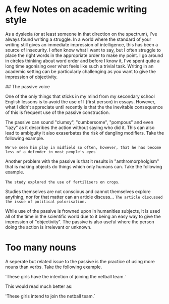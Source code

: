 # A few Notes on academic writing style

As a dyslexia (or at least someone in that direction on the spectrum), I've always found writing a struggle. In a world where the standard of your writing still gives an immediate impression of intelligence, this has been a source of insecurity. I often know what I want to say, but I often struggle to place the right words in the appropriate order to make my point. I go around in circles thinking about word order and before I know it, I've spent quite a long time agonising over what feels like such a trivial task. Writing in an academic setting can be particularly challenging as you want to give the impression of objectivity.

## The passive voice

One of the only things that sticks in my mind from my secondary school English lessons is to avoid the use of I (first person) in essays. However, what I didn't appreciate until recently is that the the inevitable consequence of this is frequent use of the passive construction. 

The passive can sound "clumsy", "cumbersome", "pompous" and even "lazy" as it describes the action without saying who did it. This can also lead to ambiguity it also exaserbates the risk of dangling modifiers. Take the following example.

`We've seen him play in midfield so often, however, that he has become less of a defender in most people's eyes`

Another problem with the passive is that it results in "anthromorpholgism" that is making objects do things which only humans can. Take the following example. 

`The study explored the use of fertilisers on crops`. 

Studies themselves are not conscious and cannot themselves explore anything, nor for that matter can an article discuss...
`The article discussed the issue of political polorisation.`

While use of the passive is frowned upon in humanities subjects, it is used all of the time in the scientific world due to it being an easy way to give the impression of "objectivity". The passive is also useful where the person doing the action is irrelevant or unknown. 

# Too many nouns

A seperate but related issue to the passive is the practice of using more nouns than verbs. Take the following example. 

'These girls have the intention of joining the netball team.`

This would read much better as:

'These girls intend to join the netball team.`
